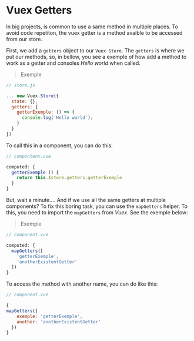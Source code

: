 # Vuex Getters

In big projects, is common to use a same method in multiple places. To avoid code repetiton, the vuex getter is a method avaible to be accessed from our store.

First, we add a ``getters`` object to our ``Vuex Store``. The ``getters`` is where we put our methods, so, in bellow, you see a exemple of how add a method to work as a getter and consoles *Hello world* when called.

>Exemple

```javascript
// store.js

... new Vuex.Store({
  state: {},
  getters: {
    getterExemple: () => {
      console.log('Hello world');
    }
  }
})

```

To call this in a component, you can do this:

```javascript
// compontent.vue

computed: {
  getterExemple () {
    return this.$store.getters.getterExemple
  }
}
```

But, wait a minute.... And if we use all the same getters at multiple components? To fix this boring task, you can use the ``mapGetters`` helper.
To this, you need to import the ``mapGetters`` from *Vuex*. See the exemple below:

> Exemple
```javascript
// component.vue

computed: {
  mapGetters([
    'getterExemple',
    'anotherExistentGetter'
  ])
}
```

To access the method with another name, you can do like this:

```javascript
// component.vue

{
mapGetters({
    exemple: 'getterExemple',
    another: 'anotherExistentGetter'
  })
}
```